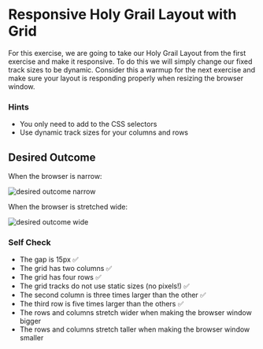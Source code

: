 # Responsive Holy Grail Layout with Grid

For this exercise, we are going to take our Holy Grail Layout from the first exercise and make it responsive. To do this we will simply change our fixed track sizes to be dynamic. Consider this a warmup for the next exercise and make sure your layout is responding properly when resizing the browser window.

### Hints
- You only need to add to the CSS selectors
- Use dynamic track sizes for your columns and rows

## Desired Outcome

When the browser is narrow:

![desired outcome narrow](./desired-outcome-narrow.png)

When the browser is stretched wide:

![desired outcome wide](./desired-outcome-wide.png)

### Self Check
- The gap is 15px ✅
- The grid has two columns ✅
- The grid has four rows ✅
- The grid tracks do not use static sizes (no pixels!) ✅
- The second column is three times larger than the other ✅
- The third row is five times larger than the others ✅
- The rows and columns stretch wider when making the browser window bigger
- The rows and columns stretch taller when making the browser window smaller
